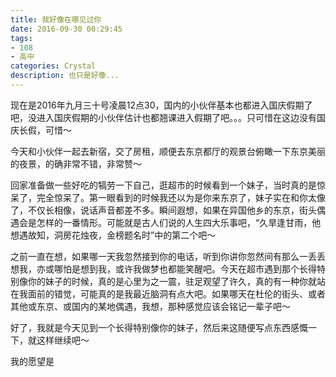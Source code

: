 ```yaml
---
title: 我好像在哪见过你
date: 2016-09-30 00:29:45
tags:
- 108
- 高中
categories: Crystal
description: 也只是好像...
---
```


现在是2016年九月三十号凌晨12点30，国内的小伙伴基本也都进入国庆假期了吧，没进入国庆假期的小伙伴估计也都翘课进入假期了吧。。。只可惜在这边没有国庆长假，可惜～

今天和小伙伴一起去新宿，交了房租，顺便去东京都厅的观景台俯瞰一下东京美丽的夜景，的确非常不错，非常赞～

回家准备做一些好吃的犒劳一下自己，逛超市的时候看到一个妹子，当时真的是惊呆了，完全惊呆了。第一眼看到的时候我还以为是你来东京了，妹子实在和你太像了，不仅长相像，说话声音都差不多。瞬间遐想，如果在异国他乡的东京，街头偶遇会是怎样的一番情形。可能就是古人们说的人生四大乐事吧，“久旱逢甘雨，他想遇故知，洞房花烛夜，金榜题名时”中的第二个吧～

之前一直在想，如果哪一天我忽然接到你的电话，听到你讲你忽然间有那么一丢丢想我，亦或哪怕是想到我，或许我做梦也都能笑醒吧。今天在超市遇到那个长得特别像你的妹子的时候，真的是心里为之一震，驻足观望了许久，真的有一种你就站在我面前的错觉，可能真的是我最近脑洞有点大吧。如果哪天在杜伦的街头、或者其他或东京、或国内的某地偶遇，我想，那种感觉应该会铭记一辈子吧～

好了，我就是今天见到一个长得特别像你的妹子，然后来这随便写点东西感慨一下，就这样继续吧～

我的愿望是